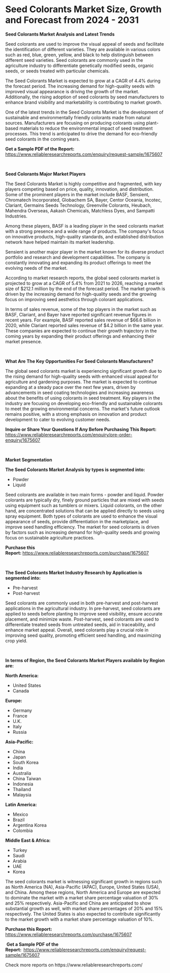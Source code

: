 <p><h1>Seed Colorants Market Size, Growth and Forecast from 2024 - 2031</h1></p><p><strong>Seed Colorants Market Analysis and Latest Trends</strong></p>
<p><p>Seed colorants are used to improve the visual appeal of seeds and facilitate the identification of different varieties. They are available in various colors such as red, blue, green, yellow, and black to help distinguish between different seed varieties. Seed colorants are commonly used in the agriculture industry to differentiate genetically modified seeds, organic seeds, or seeds treated with particular chemicals.</p><p>The Seed Colorants Market is expected to grow at a CAGR of 4.4% during the forecast period. The increasing demand for high-quality seeds with improved visual appearance is driving the growth of the market. Additionally, the rising adoption of seed colorants by seed manufacturers to enhance brand visibility and marketability is contributing to market growth.</p><p>One of the latest trends in the Seed Colorants Market is the development of sustainable and environmentally friendly colorants made from natural sources. Manufacturers are focusing on producing colorants using plant-based materials to reduce the environmental impact of seed treatment processes. This trend is anticipated to drive the demand for eco-friendly seed colorants in the coming years.</p></p>
<p><strong>Get a Sample PDF of the Report:&nbsp;</strong> <a href="https://www.reliableresearchreports.com/enquiry/request-sample/1675607">https://www.reliableresearchreports.com/enquiry/request-sample/1675607</a></p>
<p>&nbsp;</p>
<p><strong>Seed Colorants Major Market Players</strong></p>
<p><p>The Seed Colorants Market is highly competitive and fragmented, with key players competing based on price, quality, innovation, and distribution. Some of the prominent players in the market include BASF, Sensient, Chromatech Incorporated, Globachem SA, Bayer, Centor Oceania, Incotec, Clariant, Germains Seeds Technology, Greenville Colorants, Heubach, Mahendra Overseas, Aakash Chemicals, Matchless Dyes, and Sampatti Industries.</p><p>Among these players, BASF is a leading player in the seed colorants market with a strong presence and a wide range of products. The company's focus on innovative products, high-quality standards, and established distribution network have helped maintain its market leadership.</p><p>Sensient is another major player in the market known for its diverse product portfolio and research and development capabilities. The company is constantly innovating and expanding its product offerings to meet the evolving needs of the market.</p><p>According to market research reports, the global seed colorants market is projected to grow at a CAGR of 5.4% from 2021 to 2026, reaching a market size of $212.1 million by the end of the forecast period. The market growth is driven by the increasing demand for high-quality seeds and the growing focus on improving seed aesthetics through colorant applications.</p><p>In terms of sales revenue, some of the top players in the market such as BASF, Clariant, and Bayer have reported significant revenue figures in recent years. For example, BASF reported sales revenue of $66.6 billion in 2020, while Clariant reported sales revenue of $4.2 billion in the same year. These companies are expected to continue their growth trajectory in the coming years by expanding their product offerings and enhancing their market presence.</p></p>
<p>&nbsp;</p>
<p><strong>What Are The Key Opportunities For Seed Colorants Manufacturers?</strong></p>
<p><p>The global seed colorants market is experiencing significant growth due to the rising demand for high-quality seeds with enhanced visual appeal for agriculture and gardening purposes. The market is expected to continue expanding at a steady pace over the next few years, driven by advancements in seed coating technologies and increasing awareness about the benefits of using colorants in seed treatment. Key players in the industry are focusing on developing eco-friendly and sustainable colorants to meet the growing environmental concerns. The market's future outlook remains positive, with a strong emphasis on innovation and product development to cater to evolving customer needs.</p></p>
<p><strong>Inquire or Share Your Questions If Any Before Purchasing This Report:</strong> <a href="https://www.reliableresearchreports.com/enquiry/pre-order-enquiry/1675607">https://www.reliableresearchreports.com/enquiry/pre-order-enquiry/1675607</a></p>
<p>&nbsp;</p>
<p><strong>Market Segmentation</strong></p>
<p><strong>The Seed Colorants Market Analysis by types is segmented into:</strong></p>
<p><ul><li>Powder</li><li>Liquid</li></ul></p>
<p><p>Seed colorants are available in two main forms - powder and liquid. Powder colorants are typically dry, finely ground particles that are mixed with seeds using equipment such as tumblers or mixers. Liquid colorants, on the other hand, are concentrated solutions that can be applied directly to seeds using spray equipment. Both types of colorants are used to enhance the visual appearance of seeds, provide differentiation in the marketplace, and improve seed handling efficiency. The market for seed colorants is driven by factors such as increasing demand for high-quality seeds and growing focus on sustainable agriculture practices.</p></p>
<p><strong>Purchase this Report:&nbsp;</strong><a href="https://www.reliableresearchreports.com/purchase/1675607">https://www.reliableresearchreports.com/purchase/1675607</a></p>
<p>&nbsp;</p>
<p><strong>The Seed Colorants Market Industry Research by Application is segmented into:</strong></p>
<p><ul><li>Pre-harvest</li><li>Post-harvest</li></ul></p>
<p><p>Seed colorants are commonly used in both pre-harvest and post-harvest applications in the agricultural industry. In pre-harvest, seed colorants are applied to seeds before planting to improve seed visibility, ensure accurate placement, and minimize waste. Post-harvest, seed colorants are used to differentiate treated seeds from untreated seeds, aid in traceability, and enhance market appeal. Overall, seed colorants play a crucial role in improving seed quality, promoting efficient seed handling, and maximizing crop yield.</p></p>
<p>&nbsp;</p>
<p><strong>In terms of Region, the Seed Colorants Market Players available by Region are:</strong></p>
<p>
    <p> <strong> North America: </strong>
        <ul>
            <li>United States</li>
            <li>Canada</li>
        </ul>
        </p> 
    <p> <strong> Europe: </strong>
        <ul>
            <li>Germany</li>
            <li>France</li>
            <li>U.K.</li>
            <li>Italy</li>
            <li>Russia</li>
        </ul>
        </p> 
    <p> <strong> Asia-Pacific: </strong>
        <ul>
            <li>China</li>
            <li>Japan</li>
            <li>South Korea</li>
            <li>India</li>
            <li>Australia</li>
            <li>China Taiwan</li>
            <li>Indonesia</li>
            <li>Thailand</li>
            <li>Malaysia</li>
        </ul>
        </p> 
    <p> <strong> Latin America: </strong>
        <ul>
            <li>Mexico</li>
            <li>Brazil</li>
            <li>Argentina Korea</li>
            <li>Colombia</li>
        </ul>
        </p> 
    <p> <strong> Middle East & Africa: </strong>
        <ul>
            <li>Turkey</li>
            <li>Saudi</li>
            <li>Arabia</li>
            <li>UAE</li>
            <li>Korea</li>
        </ul>
    </p>
    </p>
<p><p>The seed colorants market is witnessing significant growth in regions such as North America (NA), Asia-Pacific (APAC), Europe, United States (USA), and China. Among these regions, North America and Europe are expected to dominate the market with a market share percentage valuation of 30% and 25% respectively. Asia-Pacific and China are anticipated to show substantial growth as well, with market share percentages of 20% and 15% respectively. The United States is also expected to contribute significantly to the market growth with a market share percentage valuation of 10%.</p></p>
<p><strong>Purchase this Report: </strong><a href="https://www.reliableresearchreports.com/purchase/1675607">https://www.reliableresearchreports.com/purchase/1675607</a></p>
<p>&nbsp;<strong>Get a Sample PDF of the Report:&nbsp;&nbsp;</strong><a href="https://www.reliableresearchreports.com/enquiry/request-sample/1675607">https://www.reliableresearchreports.com/enquiry/request-sample/1675607</a></p>
<p><strong></strong></p>
<p>Check more reports on https://www.reliableresearchreports.com/</p>